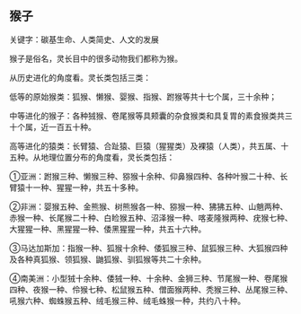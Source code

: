 ## 猴子

关键字：碳基生命、人类简史、人文的发展

猴子是俗名，灵长目中的很多动物我们都称为猴。

从历史进化的角度看。灵长类包括三类：

低等的原始猴类：狐猴、懒猴、婴猴、指猴、跗猴等共十七个属，三十余种；

中等进化的猴子：各种狨猴、卷尾猴等具颊囊的杂食猴类和具复胃的素食猴类共三十个属，近一百五十种。

高等进化的猿类：长臂猿、合趾猿、巨猿（猩猩类）及裸猿（人类），共五属、十五种。从地理位置分布的角度看，灵长类包括：

①亚洲：跗猴三种、懒猴三种、猕猴十余种、仰鼻猴四种、各种叶猴二十种、长臂猿十一种、猩猩一种，共五十多种。

②非洲：婴猴五种、金熊猴、树熊猴各一种、猕猴一种、狒狒五种、山魈两种、赤猴一种、长尾猴二十种、白睑猴五种、沼泽猴一种、喀麦隆猴两种、疣猴七种、大猩猩一种、黑猩猩一种、倭黑猩猩一种，共五十六种。

③马达加斯加：指猴一种、狐猴十余种、倭狐猴三种、鼠狐猴三种、大狐猴四种及各种真狐猴、领狐猴、鼬狐猴、驯狐猴等共二十余种。

④南美洲：小型狨十余种、倭狨一种、十余种、金狮三种、节尾猴一种、卷尾猴四种、夜猴一种、伶猴七种、松鼠猴五种、僧面猴两种、秃猴三种、丛尾猴三种、吼猴六种、蜘蛛猴五种、绒毛猴三种、绒毛蛛猴一种，共约八十种。

